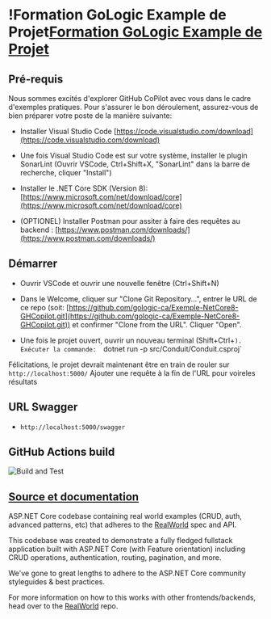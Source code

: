# !Formation GoLogic Example de Projet[Formation GoLogic Example de Projet](Gologic_icone_100.png)

## Pré-requis

Nous sommes excités d'explorer GitHub CoPilot avec vous dans le cadre d'exemples pratiques. Pour s'assurer le bon déroulement, assurez-vous de bien préparer votre poste de la manière suivante: 

- Installer Visual Studio Code [https://code.visualstudio.com/download](https://code.visualstudio.com/download)

- Une fois Visual Studio Code est sur votre système, installer le plugin SonarLint (Ouvrir VSCode, Ctrl+Shift+X, "SonarLint" dans la barre de recherche, cliquer "Install")

- Installer le .NET Core SDK (Version 8): [https://www.microsoft.com/net/download/core](https://www.microsoft.com/net/download/core)

- (OPTIONEL) Installer Postman pour assiter à faire des requêtes au backend : [https://www.postman.com/downloads/](https://www.postman.com/downloads/)


## Démarrer

- Ouvrir VSCode et ouvrir une nouvelle fenêtre (Ctrl+Shift+N)

- Dans le Welcome, cliquer sur "Clone Git Repository...", entrer le URL de ce repo (soit: [https://github.com/gologic-ca/Exemple-NetCore8-GHCopilot.git](https://github.com/gologic-ca/Exemple-NetCore8-GHCopilot.git)) et confirmer "Clone from the URL". Cliquer "Open". 

- Une fois le projet ouvert, ouvrir un nouveau terminal (Shift+Ctrl+`). Exécuter la commande: 
`dotnet run -p src/Conduit/Conduit.csproj`

Félicitations, le projet devrait maintenant être en train de rouler sur `http://localhost:5000/`
Ajouter une requête à la fin de l'URL pour voireles résultats

## URL Swagger

- `http://localhost:5000/swagger`

## GitHub Actions build

![Build and Test](https://github.com/gothinkster/aspnetcore-realworld-example-app/workflows/Build%20and%20Test/badge.svg)

## [Source et documentation](https://github.com/gothinkster/realworld)

ASP.NET Core codebase containing real world examples (CRUD, auth, advanced patterns, etc) that adheres to the [RealWorld](https://github.com/gothinkster/realworld-example-apps) spec and API.

This codebase was created to demonstrate a fully fledged fullstack application built with ASP.NET Core (with Feature orientation) including CRUD operations, authentication, routing, pagination, and more.

We've gone to great lengths to adhere to the ASP.NET Core community styleguides & best practices.

For more information on how to this works with other frontends/backends, head over to the [RealWorld](https://github.com/gothinkster/realworld) repo.
